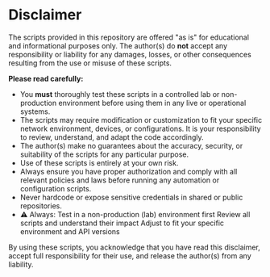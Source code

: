 # Disclaimer

The scripts provided in this repository are offered "as is" for educational and informational purposes only. The author(s) do **not** accept any responsibility or liability for any damages, losses, or other consequences resulting from the use or misuse of these scripts.

**Please read carefully:**

- You **must** thoroughly test these scripts in a controlled lab or non-production environment before using them in any live or operational systems.
- The scripts may require modification or customization to fit your specific network environment, devices, or configurations. It is your responsibility to review, understand, and adapt the code accordingly.
- The author(s) make no guarantees about the accuracy, security, or suitability of the scripts for any particular purpose.
- Use of these scripts is entirely at your own risk.
- Always ensure you have proper authorization and comply with all relevant policies and laws before running any automation or configuration scripts.
- Never hardcode or expose sensitive credentials in shared or public repositories.
- ⚠️ Always:
    Test in a non-production (lab) environment first
    Review all scripts and understand their impact
    Adjust to fit your specific environment and API versions

By using these scripts, you acknowledge that you have read this disclaimer, accept full responsibility for their use, and release the author(s) from any liability.
